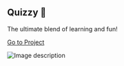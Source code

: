 ## Quizzy 🧠
The ultimate blend of learning and fun!

[Go to Project](https://km-js.github.io/quizzy/)


![Image description](https://dev-to-uploads.s3.amazonaws.com/uploads/articles/te8cp4nq0qohxxg54hmu.png)
